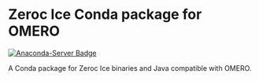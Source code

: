 # Zeroc Ice Conda package for OMERO
[![Anaconda-Server Badge](https://anaconda.org/manics/zeroc-ice-bin/badges/version.svg)](https://anaconda.org/manics/zeroc-ice-bin)

A Conda package for Zeroc Ice binaries and Java compatible with OMERO.